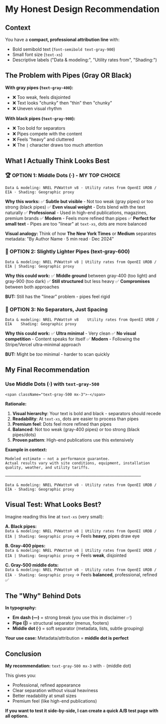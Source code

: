 # My Honest Design Recommendation

## Context
You have a **compact, professional attribution line** with:
- Bold semibold text (`font-semibold text-gray-900`)
- Small font size (`text-xs`)
- Descriptive labels ("Data & modeling:", "Utility rates from", "Shading:")

## The Problem with Pipes (Gray OR Black)

**With gray pipes (`text-gray-400`):**
- ❌ Too weak, feels disjointed
- ❌ Text looks "chunky" then "thin" then "chunky"
- ❌ Uneven visual rhythm

**With black pipes (`text-gray-900`):**
- ❌ Too bold for separators
- ❌ Pipes compete with the content
- ❌ Feels "heavy" and cluttered
- ❌ The `|` character draws too much attention

## What I Actually Think Looks Best

### 🏆 OPTION 1: Middle Dots (·) - MY TOP CHOICE

```
Data & modeling: NREL PVWatts® v8 · Utility rates from OpenEI URDB / EIA · Shading: Geographic proxy
```

**Why this works:**
✅ **Subtle but visible** - Not too weak (gray pipes) or too strong (black pipes)
✅ **Even visual weight** - Dots blend with the text naturally
✅ **Professional** - Used in high-end publications, magazines, premium brands
✅ **Modern** - Feels more refined than pipes
✅ **Perfect for small text** - Pipes are too "linear" at `text-xs`, dots are more balanced

**Visual analogy:** Think of how **The New York Times** or **Medium** separates metadata:
"By Author Name · 5 min read · Dec 2024"

### 🥈 OPTION 2: Slightly Lighter Pipes (text-gray-600)

```
Data & modeling: NREL PVWatts® v8 | Utility rates from OpenEI URDB / EIA | Shading: Geographic proxy
```

**Why this could work:**
✅ **Middle ground** between gray-400 (too light) and gray-900 (too dark)
✅ **Still structured** but less heavy
✅ **Compromises** between both approaches

**BUT:** Still has the "linear" problem - pipes feel rigid

### 🥉 OPTION 3: No Separators, Just Spacing

```
Data & modeling: NREL PVWatts® v8    Utility rates from OpenEI URDB / EIA    Shading: Geographic proxy
```

**Why this could work:**
✅ **Ultra minimal** - Very clean
✅ **No visual competition** - Content speaks for itself
✅ **Modern** - Following the Stripe/Vercel ultra-minimal approach

**BUT:** Might be *too* minimal - harder to scan quickly

## My Final Recommendation

### Use **Middle Dots (·)** with `text-gray-500`

```tsx
<span className="text-gray-500 mx-3">·</span>
```

**Rationale:**
1. **Visual hierarchy**: Your text is bold and black - separators should recede
2. **Readability**: At `text-xs`, dots are easier to process than pipes
3. **Premium feel**: Dots feel more refined than pipes
4. **Balanced**: Not too weak (gray-400 pipes) or too strong (black pipes/dots)
5. **Proven pattern**: High-end publications use this extensively

**Example in context:**
```
Modeled estimate — not a performance guarantee.
Actual results vary with site conditions, equipment, installation quality, weather, and utility tariffs.

─────────────────────────────────────────────────────────────

Data & modeling: NREL PVWatts® v8 · Utility rates from OpenEI URDB / EIA · Shading: Geographic proxy
```

## Visual Test: What Looks Best?

Imagine reading this line at `text-xs` (very small):

**A. Black pipes:**  
`Data & modeling: NREL PVWatts® v8 | Utility rates from OpenEI URDB / EIA | Shading: Geographic proxy`
→ Feels **heavy**, pipes draw eye

**B. Gray-400 pipes:**  
`Data & modeling: NREL PVWatts® v8 | Utility rates from OpenEI URDB / EIA | Shading: Geographic proxy`
→ Feels **weak**, disjointed

**C. Gray-500 middle dots:**  
`Data & modeling: NREL PVWatts® v8 · Utility rates from OpenEI URDB / EIA · Shading: Geographic proxy`
→ Feels **balanced**, professional, refined ✅

## The "Why" Behind Dots

**In typography:**
- **Em dash (—)** = strong break (you use this in disclaimer ✅)
- **Pipe (|)** = structural separator (menus, footers)
- **Middle dot (·)** = soft separator (metadata, lists, subtle grouping)

**Your use case:** Metadata/attribution = **middle dot is perfect**

## Conclusion

**My recommendation:** `text-gray-500 mx-3` with `·` (middle dot)

This gives you:
- Professional, refined appearance
- Clear separation without visual heaviness
- Better readability at small sizes
- Premium feel (like high-end publications)

**If you want to test it side-by-side, I can create a quick A/B test page with all options.**

